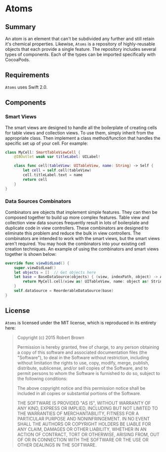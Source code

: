 # Atoms

## Summary

An atom is an element that can't be subdivided any further and still retain it's chemical properties. Likewise, `Atoms` is a repository of highly-reusable objects that each provide a single feature. The repository includes several types of components. Each of the types can be imported specifically with CocoaPods.

## Requirements

`Atoms` uses Swift 2.0. 

## Components

### Smart Views

The smart views are designed to handle all the boilerplate of creating cells for table views and collection views. To use them, simply inherit from the appropriate class. Then implement a class method/function that handles the specific set up of your cell. For example:

```Swift
class MyCell: SmartTableViewCell {
    @IBOutlet weak var titleLabel: UILabel!

    class func cell(tableView: UITableView, name: String) -> Self {
        let cell = self.cell(tableView)
        cell.titleLabel.text = name
        return cell
    }
}
```

### Data Sources Combinators

Combinators are objects that implement simple features. They can then be composed together to build up more complex features. Table view and collection view data sources frequently result in lots of boilerplate and duplicate code in view controllers. These combinators are designed to eliminate this problem and reduce the bulk in view controllers. The combinators are intended to work with the smart views, but the smart views aren't required. You may hook the combinators into your existing cell creation techniques. An example of using the combinators and smart views together is shown below:

```Swift
override func viewDidLoad() {
    super.viewDidLoad()
    let objects = []  // Get objects here
    let base = BaseDataSource(objects) { (view, indexPath, object) -> Any in
        return MyCell.cell(view as! UITableView, name: object as! String)
    }
    self.dataSource = ReorderableDataSource(base)
}
```

## License

`Atoms` is licensed under the MIT license, which is reproduced in its entirety here:

>Copyright (c) 2015 Robert Brown
>
>Permission is hereby granted, free of charge, to any person obtaining a copy
>of this software and associated documentation files (the "Software"), to deal
>in the Software without restriction, including without limitation the rights
>to use, copy, modify, merge, publish, distribute, sublicense, and/or sell
>copies of the Software, and to permit persons to whom the Software is
>furnished to do so, subject to the following conditions:
>
>The above copyright notice and this permission notice shall be included in
>all copies or substantial portions of the Software.
>
>THE SOFTWARE IS PROVIDED "AS IS", WITHOUT WARRANTY OF ANY KIND, EXPRESS OR
>IMPLIED, INCLUDING BUT NOT LIMITED TO THE WARRANTIES OF MERCHANTABILITY,
>FITNESS FOR A PARTICULAR PURPOSE AND NONINFRINGEMENT. IN NO EVENT SHALL THE
>AUTHORS OR COPYRIGHT HOLDERS BE LIABLE FOR ANY CLAIM, DAMAGES OR OTHER
>LIABILITY, WHETHER IN AN ACTION OF CONTRACT, TORT OR OTHERWISE, ARISING FROM,
>OUT OF OR IN CONNECTION WITH THE SOFTWARE OR THE USE OR OTHER DEALINGS IN
>THE SOFTWARE.
